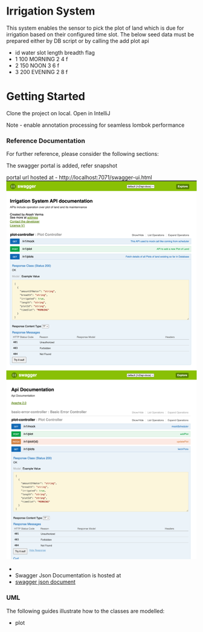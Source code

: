# Irrigation System
This system enables the sensor to pick the plot of land which is due for irrigation based on their configured time slot. The below seed data must be prepared either by DB script or by calling the add plot api
* id   water    slot     length  breadth flag
* 1    100      MORNING  2       4       f
* 2    150      NOON     3       6       f
* 3    200      EVENING  2       8       f

# Getting Started
Clone the project on local. 
Open in IntelliJ

Note - enable annotation processing for seamless lombok performance

### Reference Documentation
For further reference, please consider the following sections:

The swagger portal is added, refer snapshot

portal url hosted at - http://localhost:7071/swagger-ui.html
![img_1.png](img_1.png)![img.png](img.png)



* 
* Swagger Json Documentation is hosted at 
* [swagger json document](http://localhost:7071/v2/api-docs)

### UML
The following guides illustrate how to the classes are modelled:

* plot

